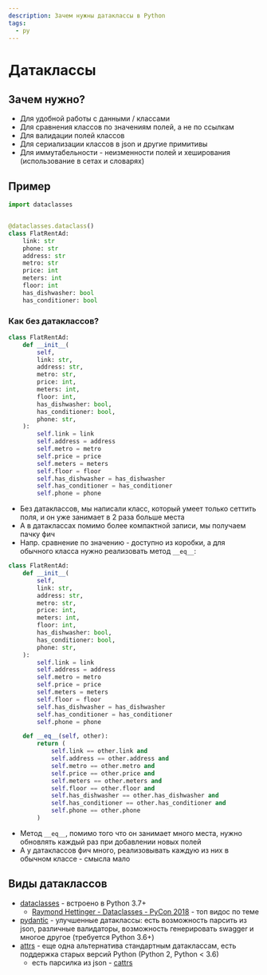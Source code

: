 ```yaml
---
description: Зачем нужны датаклассы в Python
tags:
  - py
---
```


# Датаклассы

## Зачем нужно?

- Для удобной работы с данными / классами
- Для сравнения классов по значениям полей, а не по ссылкам
- Для валидации полей классов
- Для сериализации классов в json и другие примитивы
- Для иммутабельности - неизменности полей и хеширования (использование в сетах и словарях)

## Пример

```python
import dataclasses


@dataclasses.dataclass()
class FlatRentAd:
    link: str
    phone: str
    address: str
    metro: str
    price: int
    meters: int
    floor: int
    has_dishwasher: bool
    has_conditioner: bool
```

### Как без датаклассов?

```python
class FlatRentAd:
    def __init__(
        self,
        link: str,
        address: str,
        metro: str,
        price: int,
        meters: int,
        floor: int,
        has_dishwasher: bool,
        has_conditioner: bool,
        phone: str,
    ):
        self.link = link
        self.address = address
        self.metro = metro
        self.price = price
        self.meters = meters
        self.floor = floor
        self.has_dishwasher = has_dishwasher
        self.has_conditioner = has_conditioner
        self.phone = phone
```

- Без датаклассов, мы написали класс, который умеет только сеттить поля, и он уже занимает в 2 раза больше места
- А в датаклассах помимо более компактной записи, мы получаем пачку фич
- Напр. сравнение по значению - доступно из коробки, а для обычного класса нужно реализовать метод `__eq__`:

```python
class FlatRentAd:
    def __init__(
        self,
        link: str,
        address: str,
        metro: str,
        price: int,
        meters: int,
        floor: int,
        has_dishwasher: bool,
        has_conditioner: bool,
        phone: str,
    ):
        self.link = link
        self.address = address
        self.metro = metro
        self.price = price
        self.meters = meters
        self.floor = floor
        self.has_dishwasher = has_dishwasher
        self.has_conditioner = has_conditioner
        self.phone = phone

    def __eq__(self, other):
        return (
            self.link == other.link and
            self.address == other.address and
            self.metro == other.metro and
            self.price == other.price and
            self.meters == other.meters and
            self.floor == other.floor and
            self.has_dishwasher == other.has_dishwasher and
            self.has_conditioner == other.has_conditioner and
            self.phone == other.phone
        )
```

- Метод `__eq__`, помимо того что он занимает много места, нужно обновлять каждый раз при добавлении новых полей
- А у датаклассов фич много, реализовывать каждую из них в обычном классе - смысла мало

## Виды датаклассов

- [dataclasses](https://docs.python.org/3/library/dataclasses.html) - встроено в Python 3.7+
    - [Raymond Hettinger - Dataclasses - PyCon 2018](https://www.youtube.com/watch?v=T-TwcmT6Rcw) - топ видос по теме
- [pydantic](https://pydantic-docs.helpmanual.io/) - улучшенные датаклассы: есть возможность парсить из json, различные
  валидаторы, возможность генерировать swagger и многое другое (требуется Python 3.6+)
- [attrs](https://www.attrs.org/en/stable/) - еще одна альтернатива стандартным датаклассам, есть поддержка старых
  версий Python (Python 2, Python < 3.6)
    - есть парсилка из json - [cattrs](https://cattrs.readthedocs.io/en/latest/)
